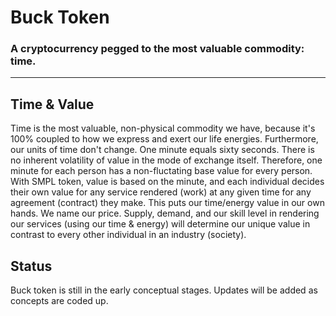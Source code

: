 # Buck Token
### A cryptocurrency pegged to the most valuable commodity: time.
---

## Time & Value
Time is the most valuable, non-physical commodity we have, because it's 100% coupled to how we express and exert our life energies. Furthermore, our units of time don't change. One minute equals sixty seconds. There is no inherent volatility of value in the mode of exchange itself. Therefore, one minute for each person has a non-fluctating base value for every person. With SMPL token, value is based on the minute, and each individual decides their own value for any service rendered (work) at any given time for any agreement (contract) they make. This puts our time/energy value in our own hands. We name our price. Supply, demand, and our skill level in rendering our services (using our time & energy) will determine our unique value in contrast to every other individual in an industry (society).

## Status
Buck token is still in the early conceptual stages. Updates will be added as concepts are coded up.
